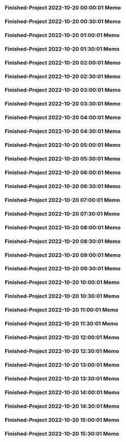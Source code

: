 ### Finished-Project 2022-10-20 00:00:01 Memo
### Finished-Project 2022-10-20 00:30:01 Memo
### Finished-Project 2022-10-20 01:00:01 Memo
### Finished-Project 2022-10-20 01:30:01 Memo
### Finished-Project 2022-10-20 02:00:01 Memo
### Finished-Project 2022-10-20 02:30:01 Memo
### Finished-Project 2022-10-20 03:00:01 Memo
### Finished-Project 2022-10-20 03:30:01 Memo
### Finished-Project 2022-10-20 04:00:01 Memo
### Finished-Project 2022-10-20 04:30:01 Memo
### Finished-Project 2022-10-20 05:00:01 Memo
### Finished-Project 2022-10-20 05:30:01 Memo
### Finished-Project 2022-10-20 06:00:01 Memo
### Finished-Project 2022-10-20 06:30:01 Memo
### Finished-Project 2022-10-20 07:00:01 Memo
### Finished-Project 2022-10-20 07:30:01 Memo
### Finished-Project 2022-10-20 08:00:01 Memo
### Finished-Project 2022-10-20 08:30:01 Memo
### Finished-Project 2022-10-20 09:00:01 Memo
### Finished-Project 2022-10-20 09:30:01 Memo
### Finished-Project 2022-10-20 10:00:01 Memo
### Finished-Project 2022-10-20 10:30:01 Memo
### Finished-Project 2022-10-20 11:00:01 Memo
### Finished-Project 2022-10-20 11:30:01 Memo
### Finished-Project 2022-10-20 12:00:01 Memo
### Finished-Project 2022-10-20 12:30:01 Memo
### Finished-Project 2022-10-20 13:00:01 Memo
### Finished-Project 2022-10-20 13:30:01 Memo
### Finished-Project 2022-10-20 14:00:01 Memo
### Finished-Project 2022-10-20 14:30:01 Memo
### Finished-Project 2022-10-20 15:00:01 Memo
### Finished-Project 2022-10-20 15:30:01 Memo
